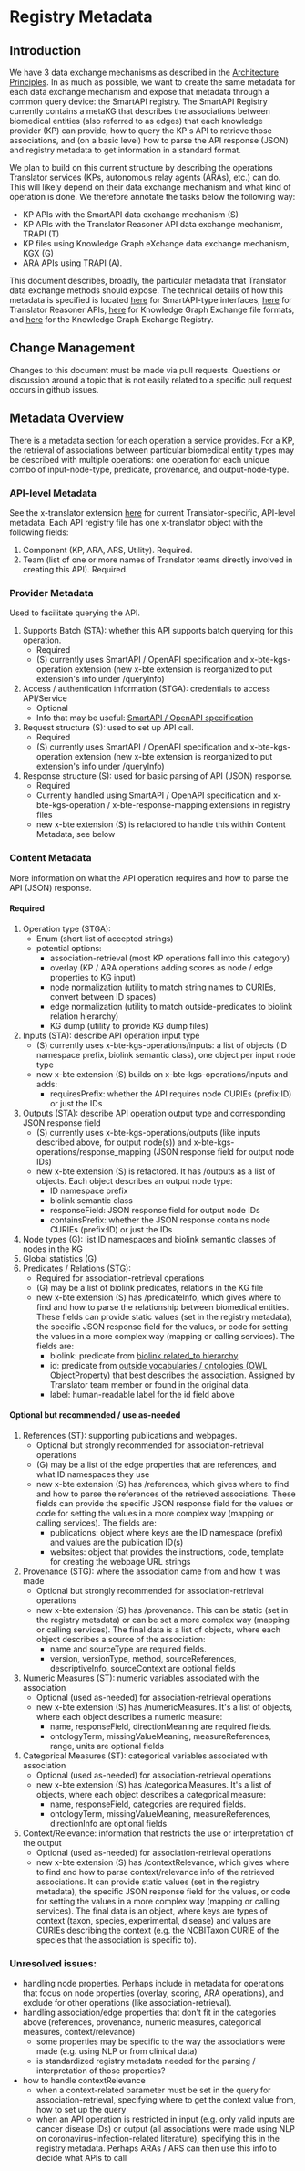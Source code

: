 # Registry Metadata

## Introduction

We have 3 data exchange mechanisms as described in the [Architecture Principles](README.md).  In as much as possible, we want to create the same metadata for each data exchange mechanism and expose that metadata through a common query device: the SmartAPI registry.   The SmartAPI Registry currently contains a metaKG that describes the associations between biomedical entities (also referred to as edges) that each knowledge provider (KP) can provide, how to query the KP's API to retrieve those associations, and (on a basic level) how to parse the API response (JSON) and registry metadata to get information in a standard format.  

We plan to build on this current structure by describing the operations Translator services (KPs, autonomous relay agents (ARAs), etc.) can do.  This will likely depend on their data exchange mechanism and what kind of operation is done.  We therefore annotate the tasks below the following way:  
* KP APIs with the SmartAPI data exchange mechanism (S)
* KP APIs with the Translator Reasoner API data exchange mechanism, TRAPI (T)
* KP files using Knowledge Graph eXchange data exchange mechanism, KGX (G)
* ARA APIs using TRAPI (A).

This document describes, broadly, the particular metadata that Translator data exchange methods should expose.  The technical details of how this metadata is specified is located [here](https://github.com/NCATSTranslator/translator_extensions) for SmartAPI-type interfaces, [here](https://github.com/NCATSTranslator/ReasonerAPI) for Translator Reasoner APIs, [here](https://github.com/biolink/kgx) for Knowledge Graph Exchange file formats, and [here](https://github.com/NCATSTranslator/Knowledge_Graph_Exchange_Registry) for the Knowledge Graph Exchange Registry.  

## Change Management

Changes to this document must be made via pull requests.   Questions or discussion around a topic that is not easily related to a specific pull request occurs in github issues.  

## Metadata Overview

There is a metadata section for each operation a service provides.  For a KP, the retrieval of associations between particular biomedical entity types may be described with multiple operations: one operation for each unique combo of input-node-type, predicate, provenance, and output-node-type. 

### API-level Metadata
See the x-translator extension [here](https://github.com/NCATSTranslator/translator_extensions/blob/main/x-translator/smartapi_x-translator_schema.json) for current Translator-specific, API-level metadata.  Each API registry file has one x-translator object with the following fields:  

1. Component (KP, ARA, ARS, Utility). Required.
2. Team (list of one or more names of Translator teams directly involved in creating this API). Required.

### Provider Metadata
Used to facilitate querying the API.  

1. Supports Batch (STA): whether this API supports batch querying for this operation.
   - Required
   - (S) currently uses SmartAPI / OpenAPI specification and x-bte-kgs-operation extension (new x-bte extension is reorganized to put extension's info under /queryInfo)
2. Access / authentication information (STGA): credentials to access API/Service
   - Optional
   - Info that may be useful: [SmartAPI / OpenAPI specification](https://swagger.io/docs/specification/authentication/)
3. Request structure (S): used to set up API call.
   - Required
   - (S) currently uses SmartAPI / OpenAPI specification and x-bte-kgs-operation extension (new x-bte extension is reorganized to put extension's info under /queryInfo)
4. Response structure (S): used for basic parsing of API (JSON) response.
   - Required
   - Currently handled using SmartAPI / OpenAPI specification and x-bte-kgs-operation  / x-bte-response-mapping extensions in registry files
   - new x-bte extension (S) is refactored to handle this within Content Metadata, see below

### Content Metadata
More information on what the API operation requires and how to parse the API (JSON) response.

#### Required

1. Operation type (STGA):  
   - Enum (short list of accepted strings)
   - potential options:
      - association-retrieval (most KP operations fall into this category)
      - overlay (KP / ARA operations adding scores as node / edge properties to KG input)
      - node normalization (utility to match string names to CURIEs, convert between ID spaces)
      - edge normalization (utility to match outside-predicates to biolink relation hierarchy)
      - KG dump (utility to provide KG dump files)    
2. Inputs (STA): describe API operation input type  
   - (S) currently uses x-bte-kgs-operations/inputs: a list of objects (ID namespace prefix, biolink semantic class), one object per input node type
   - new x-bte extension (S) builds on x-bte-kgs-operations/inputs and adds:    
      - requiresPrefix: whether the API requires node CURIEs (prefix:ID) or just the IDs    
3. Outputs (STA): describe API operation output type and corresponding JSON response field  
   - (S) currently uses x-bte-kgs-operations/outputs (like inputs described above, for output node(s)) and x-bte-kgs-operations/response_mapping (JSON response field for output node IDs)
   - new x-bte extension (S) is refactored. It has /outputs as a list of objects. Each object describes an output node type:
      - ID namespace prefix
      - biolink semantic class
      - responseField: JSON response field for output node IDs
      - containsPrefix: whether the JSON response contains node CURIEs (prefix:ID) or just the IDs      
4. Node types (G): list ID namespaces and biolink semantic classes of nodes in the KG
5. Global statistics (G)   
6. Predicates / Relations (STG):  
   - Required for association-retrieval operations
   - (G) may be a list of biolink predicates, relations in the KG file
   - new x-bte extension (S) has /predicateInfo, which gives where to find and how to parse the relationship between biomedical entities. These fields can provide static values (set in the registry metadata), the specific JSON response field for the values, or code for setting the values in a more complex way (mapping or calling services).  The fields are:
      - biolink: predicate from [biolink related_to hierarchy](https://biolink.github.io/biolink-model/docs/related_to.html)  
      - id: predicate from [outside vocabularies / ontologies (OWL ObjectProperty)](https://biolink.github.io/biolink-model/docs/relation) that best describes the association.  Assigned by Translator team member or found in the original data.
      - label: human-readable label for the id field above  
      
#### Optional but recommended / use as-needed      
      
1. References (ST): supporting publications and webpages.
   - Optional but strongly recommended for association-retrieval operations
   - (G) may be a list of the edge properties that are references, and what ID namespaces they use
   - new x-bte extension (S) has /references, which gives where to find and how to parse the references of the retrieved associations.  These fields can provide the specific JSON response field for the values or code for setting the values in a more complex way (mapping or calling services).  The fields are:
      - publications: object where keys are the ID namespace (prefix) and values are the publication ID(s)
      - websites: object that provides the instructions, code, template for creating the webpage URL strings   
2. Provenance (STG): where the association came from and how it was made  
   - Optional but strongly recommended for association-retrieval operations
   - new x-bte extension (S) has /provenance.  This can be static (set in the registry metadata) or can be set a more complex way (mapping or calling services).  The final data is a list of objects, where each object describes a source of the association:
      - name and sourceType are required fields.
      - version, versionType, method, sourceReferences, descriptiveInfo, sourceContext are optional fields
3. Numeric Measures (ST): numeric variables associated with the association   
   - Optional (used as-needed) for association-retrieval operations
   - new x-bte extension (S) has /numericMeasures.  It's a list of objects, where each object describes a numeric measure:
      - name, responseField, directionMeaning are required fields.
      - ontologyTerm, missingValueMeaning, measureReferences, range, units are optional fields   
4. Categorical Measures (ST): categorical variables associated with association   
   - Optional (used as-needed) for association-retrieval operations
   - new x-bte extension (S) has /categoricalMeasures.  It's a list of objects, where each object describes a categorical measure:
      - name, responseField, categories are required fields.
      - ontologyTerm, missingValueMeaning, measureReferences, directionInfo are optional fields      
5. Context/Relevance: information that restricts the use or interpretation of the output   
   - Optional (used as-needed) for association-retrieval operations
   - new x-bte extension (S) has /contextRelevance, which gives where to find and how to parse context/relevance info of the retrieved associations.  It can provide static values (set in the registry metadata), the specific JSON response field for the values, or code for setting the values in a more complex way (mapping or calling services).  The final data is an object, where keys are types of context (taxon, species, experimental, disease) and values are CURIEs describing the context (e.g. the NCBITaxon CURIE of the species that the association is specific to).
  
### Unresolved issues:   
- handling node properties. Perhaps include in metadata for operations that focus on node properties (overlay, scoring, ARA operations), and exclude for other operations (like association-retrieval).
- handling association/edge properties that don't fit in the categories above (references, provenance, numeric measures, categorical measures, context/relevance)
   * some properties may be specific to the way the associations were made (e.g. using NLP or from clinical data)
   * is standardized registry metadata needed for the parsing / interpretation of those properties?
- how to handle contextRelevance
   * when a context-related parameter must be set in the query for association-retrieval, specifying where to get the context value from, how to set up the query
   * when an API operation is restricted in input (e.g. only valid inputs are cancer disease IDs) or output (all associations were made using NLP on coronavirus-infection-related literature), specifying this in the registry metadata. Perhaps ARAs / ARS can then use this info to decide what APIs to call